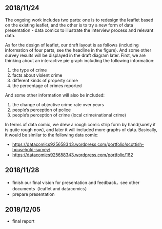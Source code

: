 ## 2018/11/24

The ongoing work includes two parts: one is to redesign the leaflet based on the existing leaflet, and the other is to try a new form of data presentation - data comics to illustrate the interview process and relevant data.

As for the design of leaflet, our draft layout is as follows (including information of four parts, see the headline in the figure). And some other survey results will be displayed in the draft diagram later.
First, we are thinking about an interactive pie graph including the following information:

1) the type of crime
2) facts about violent crime
3) different kinds of property crime
4) the percentage of crimes reported

And some other information will also be included:

1) the change of objective crime rate over years
2) people’s perception of police
3) people’s perception of crime (local crime/national crime)

In terms of data comic, we drew a rough comic strip form by hand(surely it is quite rough now), and later it will included more graphs of data. Basically, it would be similar to the following data comic:

* https://datacomics925658343.wordpress.com/portfolio/scottish-household-survey/
* https://datacomics925658343.wordpress.com/portfolio/162


## 2018/11/28
- finish our final vision for presentation and feedback，see other documents（leaflet and datacomics）
- prepare  presentation

## 2018/12/05
- final report
